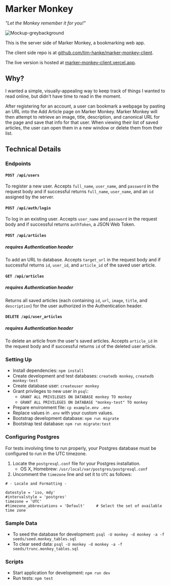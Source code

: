 # Marker Monkey

_"Let the Monkey remember it for you!"_

![Mockup-greybackground](https://user-images.githubusercontent.com/64292589/105615134-39be8280-5d9c-11eb-968e-7f07afe28312.png)

This is the server side of Marker Monkey, a bookmarking web app.

The client side repo is at [github.com/tim-hanke/marker-monkey-client](https://github.com/tim-hanke/marker-monkey-client).

The live version is hosted at [marker-monkey-client.vercel.app](https://marker-monkey-client.vercel.app/).

## Why?

I wanted a simple, visually-appealing way to keep track of things I wanted to read online, but didn't have time to read in the moment.

After registering for an account, a user can bookmark a webpage by pasting an URL into the Add Article page on Marker Monkey. Marker Monkey will then attempt to retrieve an image, title, description, and canonical URL for the page and save that info for that user. When viewing their list of saved articles, the user can open them in a new window or delete them from their list.

## Technical Details

### Endpoints

#### `POST /api/users`

To register a new user. Accepts `full_name`, `user_name`, and `password` in the request body and if successful returns `full_name`, `user_name`, and an `id` assigned by the server.

#### `POST /api/auth/login`

To log in an existing user. Accepts `user_name` and `password` in the request body and if successful returns `authToken`, a JSON Web Token.

#### `POST /api/articles`

##### _requires Authentication header_

To add an URL to database. Accepts `target_url` in the request body and if successful returns `id`, `user_id`, and `article_id` of the saved user article.

#### `GET /api/articles`

##### _requires Authentication header_

Returns all saved articles (each containing `id`, `url`, `image`, `title`, and `description`) for the user authorized in the Authentication header.

#### `DELETE /api/user_articles`

##### _requires Authentication header_

To delete an article from the user's saved articles. Accepts `article_id` in the request body and if successful returns `id` of the deleted user article.

### Setting Up

- Install dependencies: `npm install`
- Create development and test databases: `createdb monkey`, `createdb monkey-test`
- Create database user: `createuser monkey`
- Grant privileges to new user in `psql`:
  - `GRANT ALL PRIVILEGES ON DATABASE monkey TO monkey`
  - `GRANT ALL PRIVILEGES ON DATABASE "monkey-test" TO monkey`
- Prepare environment file: `cp example.env .env`
- Replace values in `.env` with your custom values.
- Bootstrap development database: `npm run migrate`
- Bootstrap test database: `npm run migrate:test`

### Configuring Postgres

For tests involving time to run properly, your Postgres database must be configured to run in the UTC timezone.

1. Locate the `postgresql.conf` file for your Postgres installation.
   - OS X, Homebrew: `/usr/local/var/postgres/postgresql.conf`
2. Uncomment the `timezone` line and set it to `UTC` as follows:

```
# - Locale and Formatting -

datestyle = 'iso, mdy'
#intervalstyle = 'postgres'
timezone = 'UTC'
#timezone_abbreviations = 'Default'     # Select the set of available time zone
```

### Sample Data

- To seed the database for development: `psql -U monkey -d monkey -a -f seeds/seed.monkey_tables.sql`
- To clear seed data: `psql -U monkey -d monkey -a -f seeds/trunc.monkey_tables.sql`

### Scripts

- Start application for development: `npm run dev`
- Run tests: `npm test`
